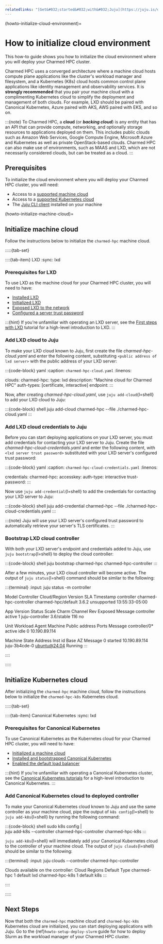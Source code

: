 ```yaml
---
relatedlinks: "[Get&#032;started&#032;with&#032;Juju](https://juju.is/docs/juju/tutorial), [Juju&#032;(Application)](https://juju.is/docs/juju/application), [Juju&#032;(Charm)](https://juju.is/docs/juju/charmed-operator), [Juju&#032;(Cloud)](https://juju.is/docs/juju/cloud), [Juju&#032;(Controller)](https://juju.is/docs/juju/controller)"
---
```


(howto-initialize-cloud-environment)=
# How to initialize cloud environment

This how-to guide shows you how to initialize the cloud environment where you will
deploy your Charmed HPC cluster.

Charmed HPC uses a converged architecture where a machine cloud hosts compute plane
applications like the cluster's workload manager and filesystem, and a Kubernetes (K8s) cloud
hosts common control plane applications like identity management and observability services.
It is __strongly recommended__ that you pair your machine cloud with a complimenting Kubernetes cloud
to simplify the deployment and management of both clouds. For example, LXD should be paired
with Canonical Kubernetes, Azure paired with AKS, AWS paired with EKS, and so on.

:::{note}
To Charmed HPC, a __cloud__ (or ___backing cloud___) is any entity that has an API that can
provide compute, networking, and optionally storage resources to applications deployed on them.
This includes public clouds such as Amazon Web Services, Google Compute Engine, Microsoft Azure
and Kubernetes as well as private OpenStack-based clouds. Charmed HPC can also make use of
environments, such as MAAS and LXD, which are not necessarily considered clouds, but can be treated
as a cloud.
:::

## Prerequisites

To initialize the cloud environment where you will deploy your Charmed HPC cluster,
you will need:

* Access to a [supported machine cloud](https://canonical-juju.readthedocs-hosted.com/en/latest/user/reference/cloud/list-of-supported-clouds/)
* Access to a [supported Kubernetes cloud](https://canonical-juju.readthedocs-hosted.com/en/latest/user/reference/cloud/list-of-supported-clouds/)
* The [Juju CLI client](https://canonical-juju.readthedocs-hosted.com/en/latest/user/howto/manage-juju/) installed on your machine

(howto-initialize-machine-cloud)=
## Initialize machine cloud

Follow the instructions below to initialize the `charmed-hpc` machine cloud.

:::::{tab-set}

::::{tab-item} LXD
:sync: lxd

### Prerequisites for LXD

To use LXD as the machine cloud for your Charmed HPC cluster, you will need to have:

* [Installed LXD](https://documentation.ubuntu.com/lxd/en/stable-5.21/installing/)
* [Initialized LXD](https://documentation.ubuntu.com/lxd/en/stable-5.21/howto/initialize/)
* [Exposed LXD to the network](https://documentation.ubuntu.com/lxd/en/stable-5.21/howto/server_expose/)
* [Configured a server trust password](https://documentation.ubuntu.com/lxd/en/stable-5.21/server/#server-core:core.trust_password)

:::{hint}
If you're unfamiliar with operating an LXD server, see the [First steps with LXD](https://documentation.ubuntu.com/lxd/en/latest/tutorial/first_steps/)
tutorial for a high-level introduction to LXD.
:::

### Add LXD cloud to Juju

To make your LXD cloud known to Juju, first create the file _charmed-hpc-cloud.yaml_ and enter the following
content, substituting `<public address of lxd server>` with the public address of your LXD server:

:::{code-block} yaml
:caption: `charmed-hpc-cloud.yaml`
:linenos:

clouds:
  charmed-hpc:
    type: lxd
    description: "Machine cloud for Charmed HPC"
    auth-types: [certificate, interactive]
    endpoint: <public address of lxd server>
:::

Now, after creating _charmed-hpc-cloud.yaml_, use `juju add-cloud`{l=shell} to add
your LXD cloud to Juju:

:::{code-block} shell
juju add-cloud charmed-hpc --file ./charmed-hpc-cloud.yaml
:::

### Add LXD cloud credentials to Juju

Before you can start deploying applications on your LXD server, you must add credentials for contacting
your LXD server to Juju. Create the file _charmed-hpc-cloud-credentials.yaml_ and enter the following content, with
`<lxd server trust password>` substituted with your LXD server's configured trust password:

:::{code-block} yaml
:caption: `charmed-hpc-cloud-credentials.yaml`
:linenos:

credentials:
  charmed-hpc:
    accesskey:
      auth-type: interactive
      trust-password: <lxd server trust password>
:::

Now use `juju add-credential`{l=shell} to add the credentials for contacting your LXD server to Juju:

:::{code-block} shell
juju add-credential charmed-hpc --file ./charmed-hpc-cloud-credentials.yaml
:::

:::{note}
Juju will use your LXD server's configured trust password to automatically retrieve your server's TLS certificates.
:::

### Bootstrap LXD cloud controller

With both your LXD server's endpoint and credentials added to Juju, use `juju bootstrap`{l=shell} to deploy
the cloud controller:

:::{code-block} shell
juju bootstrap charmed-hpc charmed-hpc-controller
:::

After a few minutes, your LXD cloud controller will become active. The output of `juju status`{l=shell}
command should be similar to the following:

:::{terminal}
:input: juju status -m controller

Model       Controller              Cloud/Region         Version  SLA          Timestamp
controller  charmed-hpc-controller  charmed-hpc/default  3.6.2    unsupported  13:55:33-05:00

App         Version  Status  Scale  Charm            Channel     Rev  Exposed  Message
controller           active      1  juju-controller  3.6/stable  116  no

Unit           Workload  Agent  Machine  Public address  Ports  Message
controller/0*  active    idle   0        10.190.89.114

Machine  State    Address        Inst id        Base          AZ  Message
0        started  10.190.89.114  juju-3b4cde-0  ubuntu@24.04      Running
:::

::::

:::::

## Initialize Kubernetes cloud

After initializing the `charmed-hpc` machine cloud, follow the instructions below to initialize the
`charmed-hpc-k8s` Kubernetes cloud.

:::::{tab-set}

::::{tab-item} Canonical Kubernetes
:sync: lxd

### Prerequisites for Canonical Kubernetes

To use Canonical Kubernetes as the Kubernetes cloud for your Charmed HPC cluster,
you will need to have:

* [Initialized a machine cloud](#howto-initialize-machine-cloud)
* [Installed and bootstrapped Canonical Kubernetes](https://documentation.ubuntu.com/canonical-kubernetes/latest/snap/howto/install/snap/)
* [Enabled the default load balancer](https://documentation.ubuntu.com/canonical-kubernetes/latest/snap/howto/networking/default-loadbalancer/)

:::{hint}
If you're unfamiliar with operating a Canonical Kubernetes cluster, see the
[Canonical Kubernetes tutorials](https://documentation.ubuntu.com/canonical-kubernetes/latest/snap/tutorial/)
for a high-level introduction to Canonical Kubernetes.
:::

### Add Canonical Kubernetes cloud to deployed controller

To make your Canonical Kubernetes cloud known to Juju and use the same controller as your
machine cloud, pipe the output of `k8s config`{l=shell} to `juju add-k8s`{l=shell} by running the
following command:

:::{code-block} shell
sudo k8s config | \
  juju add-k8s --controller charmed-hpc-controller charmed-hpc-k8s
:::

`juju add-k8s`{l=shell} will immediately add your Canonical Kubernetes cloud to the controller of your machine
cloud. The output of `juju clouds`{l=shell} should be similar to the following:

:::{terminal}
:input: juju clouds --controller charmed-hpc-controller


Clouds available on the controller:
Cloud            Regions  Default  Type
charmed-hpc      1        default  lxd
charmed-hpc-k8s  1        default  k8s
:::

::::

:::::

## Next Steps

Now that both the `charmed-hpc` machine cloud and `charmed-hpc-k8s` Kubernetes cloud are initialized,
you can start deploying applications with Juju. Go to the {ref}`howto-setup-deploy-slurm` guide
for how to deploy Slurm as the workload manager of your Charmed HPC cluster.

